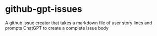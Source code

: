 # github-gpt-issues
A github issue creator that takes a markdown file of user story lines and prompts ChatGPT to create a complete issue body
